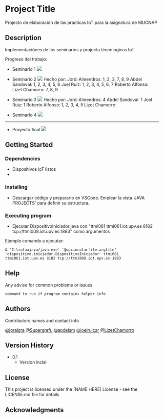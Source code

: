 # Project Title

Projecto de elaboración de las practicas IoT para la asignatura de MUCNAP

## Description

Implementaciónes de los seminarios y projecto técnologicos IoT

Progreso del trabajo:

- Seminario 1
![](https://geps.dev/progress/100)
  
- Seminario 2
![](https://geps.dev/progress/100)
Hecho por:
      Jordi Almendros: 1, 2, 3, 7, 8, 9
      Abdel Sandoval: 1, 2, 3, 4, 5, 6
      Joel Ruiz: 1, 2, 3, 4, 5, 6, 7
      Roberto Alfonso:
      Lizet Chamorro: 7, 8, 9
  
- Seminario 3 
![](https://geps.dev/progress/100)
Hecho por:
      Jordi Almendros: 4
      Abdel Sandoval: 1
      Joel Ruiz: 1
      Roberto Alfonso: 1, 2, 3, 4, 5
      Lizet Chamorro:
  
- Seminario 4
![](https://geps.dev/progress/0)
---
- Proyecto final
![](https://geps.dev/progress/0)

## Getting Started

### Dependencies

* Dispositivos IoT listos
* 

### Installing

* Descargar código y prepararlo en VSCode. Emplear la vista 'JAVA PROJECTS' para definir su estructura.

### Executing program

* Ejecutar DispositivoIniciador.java con "ttmi061 ttmi061.iot.upv.es 8182 tcp://ttmi008.iot.upv.es:1883" como argumentos


Ejemplo comando a ejecutar:
```
& 'C:\rutaajava/java.exe' '@opcionalarfile.argfile' 'dispositivo.iniciador.DispositivoIniciador' ttmi061 ttmi061.iot.upv.es 8182 tcp://ttmi008.iot.upv.es:1883
```

## Help

Any advise for common problems or issues.

```
command to run if program contains helper info
```

## Authors

Contributors names and contact info

[@joralgra](https://github.com/joralgra)
[@Supergrefu](https://github.com/Supergrefu)
[@apdelsm](https://github.com/apdelsm)
[@joelruicar](https://github.com/joelruicar)
[@LizetChamorro](https://github.com/LizetChamorro)

## Version History

* 0.1
    * Version incial

## License

This project is licensed under the [NAME HERE] License - see the LICENSE.md file for details

## Acknowledgments

